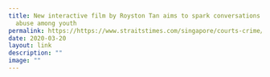 ```yaml
---
title: New interactive film by Royston Tan aims to spark conversations on meth
  abuse among youth
permalink: https://https://www.straitstimes.com/singapore/courts-crime/new-interactive-film-by-royston-tan-aims-to-spark-conversations-on-meth-abuse/
date: 2020-03-20
layout: link
description: ""
image: ""
---
```

